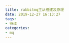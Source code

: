 ```yaml
---
title: rabbitmq主从搭建及原理
date: 2019-12-27 16:13:27
tags:
- 待续
categories:
- mq
---
```

  >
  
  <!--more-->
